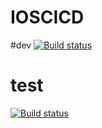 # IOSCICD

#dev
[![Build status](https://build.appcenter.ms/v0.1/apps/7b272d38-02c1-4b0c-b560-ac8b513a99f0/branches/dev/badge)](https://appcenter.ms)

# test
[![Build status](https://build.appcenter.ms/v0.1/apps/7b272d38-02c1-4b0c-b560-ac8b513a99f0/branches/test/badge)](https://appcenter.ms)
